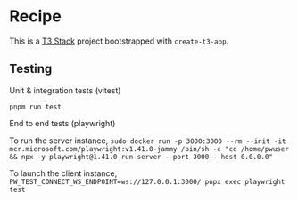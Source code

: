 # Recipe

This is a [T3 Stack](https://create.t3.gg/) project bootstrapped with `create-t3-app`.

## Testing

Unit & integration tests (vitest)

`pnpm run test`

End to end tests (playwright)

To run the server instance,
`sudo docker run -p 3000:3000 --rm --init -it mcr.microsoft.com/playwright:v1.41.0-jammy /bin/sh -c "cd /home/pwuser && npx -y playwright@1.41.0 run-server --port 3000 --host 0.0.0.0"`

To launch the client instance,
`PW_TEST_CONNECT_WS_ENDPOINT=ws://127.0.0.1:3000/ pnpx exec playwright test`
